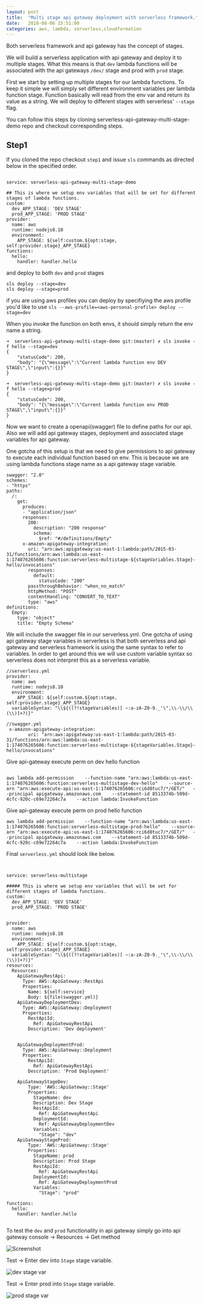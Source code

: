 ```yaml
---
layout: post
title:  "Multi stage api gateway deployment with serverless framework."
date:   2018-08-06 15:51:00
categories: aws, lambda, serverless,cloudformation
---
```


Both serverless framework and api gateway has the concept of stages. 

We will build a serverless application with api gateway and deploy it to multiple stages. What this means is that `dev` lambda functions will be associated with the api gateways `/dev/` stage and prod with `prod` stage. 

First we start by setting up multiple stages for our lambda functions. To keep it simple we will simply set different environment variables per lambda function stage. Function basically will read from the env var and return its value as a string. We will deploy to different stages with serverless' `--stage` flag. 

You can follow this steps by cloning  serverless-api-gateway-multi-stage-demo repo and checkout corresponding steps.


## Step1
If you cloned the repo checkout `step1` and issue `sls` commands as directed below in the specified order.

````

service: serverless-api-gateway-multi-stage-demo

## This is where we setup env variables that will be set for different stages of lambda functions.
custom:
  dev_APP_STAGE: 'DEV STAGE'
  prod_APP_STAGE: 'PROD STAGE'
provider:
  name: aws
  runtime: nodejs8.10
  environment:
    APP_STAGE: ${self:custom.${opt:stage, self:provider.stage}_APP_STAGE}
functions:
  hello:
    handler: handler.hello

````

and deploy to both `dev` and `prod` stages

````
sls deploy --stage=dev
sls deploy --stage=prod
````

if you are using aws profiles you can deploy by specifiying the aws profile you'd like to use `sls --aws-profile=<aws-personal-profile> deploy --stage=dev`

When you invoke the function on both envs, it should simply return the env name a string.

````
➜  serverless-api-gateway-multi-stage-demo git:(master) ✗ sls invoke -f hello --stage=dev
{
    "statusCode": 200,
    "body": "{\"message\":\"Current lambda function env DEV STAGE\",\"input\":{}}"
}

````

````
➜  serverless-api-gateway-multi-stage-demo git:(master) ✗ sls invoke -f hello --stage=prod
{
    "statusCode": 200,
    "body": "{\"message\":\"Current lambda function env PROD STAGE\",\"input\":{}}"
}

````


Now we want to create a openapi(swagger) file to define paths for our api. Also we will add api gateway stages, deployment and associated stage variables for api gateway.

One gotcha of this setup is that we need to give permissions to api gateway to execute each individual function based on env. This is because we are using lambda functions stage name as a api gateway stage variable.

````
swagger: "2.0"
schemes:
- "https"
paths:
  /:
    get:
      produces:
      - "application/json"
      responses:
        200:
          description: "200 response"
          schema:
            $ref: "#/definitions/Empty"
      x-amazon-apigateway-integration:
        uri: "arn:aws:apigateway:us-east-1:lambda:path/2015-03-31/functions/arn:aws:lambda:us-east-1:174076265606:function:serverless-multistage-${stageVariables.Stage}-hello/invocations"
        responses:
          default:
            statusCode: "200"
        passthroughBehavior: "when_no_match"
        httpMethod: "POST"
        contentHandling: "CONVERT_TO_TEXT"
        type: "aws"
definitions:
  Empty:
    type: "object"
    title: "Empty Schema"
````

We will include the swagger file in our serverless.yml. One gotcha of using api gateway stage variables in serverless is that both serverless and api gateway and serverless framework is using the same syntax to refer to variables. In order to get around this we will use custom variable syntax so serverless does not interpret this as a serverless variable.

````
//serverless.yml
provider:
  name: aws
  runtime: nodejs8.10
  environment:
    APP_STAGE: ${self:custom.${opt:stage, self:provider.stage}_APP_STAGE}
  variableSyntax: "\\${((?!stageVariables)[ ~:a-zA-Z0-9._'\",\\-\\/\\(\\)]+?)}"
````

````
//swagger.yml
 x-amazon-apigateway-integration:
        uri: "arn:aws:apigateway:us-east-1:lambda:path/2015-03-31/functions/arn:aws:lambda:us-east-1:174076265606:function:serverless-multistage-${stageVariables.Stage}-hello/invocations"
````
Give api-gateway execute perm on dev hello function 
````

aws lambda add-permission    --function-name "arn:aws:lambda:us-east-1:174076265606:function:serverless-multistage-dev-hello"    --source-arn "arn:aws:execute-api:us-east-1:174076265606:rci6d8tuc7/*/GET/"   --principal apigateway.amazonaws.com    --statement-id 8513374b-509d-4cfc-920c-c69e72264c7a    --action lambda:InvokeFunction

````

Give api-gateway execute perm on prod  hello function 
````
aws lambda add-permission    --function-name "arn:aws:lambda:us-east-1:174076265606:function:serverless-multistage-prod-hello"    --source-arn "arn:aws:execute-api:us-east-1:174076265606:rci6d8tuc7/*/GET/"   --principal apigateway.amazonaws.com    --statement-id 8513374b-509d-4cfc-920c-c69e72264c7a    --action lambda:InvokeFunction

````


Final `serverless.yml` should look like below. 

````


service: serverless-multistage

##### This is where we setup env variables that will be set for different stages of lambda functions.
custom:
  dev_APP_STAGE: 'DEV STAGE'
  prod_APP_STAGE: 'PROD STAGE'


provider:
  name: aws
  runtime: nodejs8.10
  environment:
    APP_STAGE: ${self:custom.${opt:stage, self:provider.stage}_APP_STAGE}
  variableSyntax: "\\${((?!stageVariables)[ ~:a-zA-Z0-9._'\",\\-\\/\\(\\)]+?)}"
resources:
  Resources:
    ApiGatewayRestApi:
      Type: AWS::ApiGateway::RestApi
      Properties:
        Name: ${self:service}
        Body: ${file(swagger.yml)}
    ApiGatewayDeploymentDev:
      Type: AWS::ApiGateway::Deployment
      Properties:
        RestApiId:
          Ref: ApiGatewayRestApi
        Description: 'Dev deployment'

    
    ApiGatewayDeploymentProd:
      Type: AWS::ApiGateway::Deployment
      Properties:
        RestApiId:
          Ref: ApiGatewayRestApi
        Description: 'Prod Deployment'

    ApiGatewayStageDev:
        Type: 'AWS::ApiGateway::Stage'
        Properties:
          StageName: dev
          Description: Dev Stage
          RestApiId: 
            Ref: ApiGatewayRestApi
          DeploymentId: 
            Ref: ApiGatewayDeploymentDev
          Variables:
            "Stage": "dev"
    ApiGatewayStageProd:
        Type: 'AWS::ApiGateway::Stage'
        Properties:
          StageName: prod
          Description: Prod Stage
          RestApiId: 
            Ref: ApiGatewayRestApi
          DeploymentId: 
            Ref: ApiGatewayDeploymentProd
          Variables:
            "Stage": "prod"

functions:
  hello:
    handler: handler.hello


````

To test the `dev` and `prod` functionality in api gateway simply go into api gateway console ->
 Resources -> Get method 

 ![Screenshot](/images/lambda-integration-req1.png)

 Test -> Enter dev into `Stage` stage variable.

  ![dev stage var](/images/dev-test.png)

 Test -> Enter prod into `Stage` stage variable.

  ![prod stage var](/images/prod-test.png)